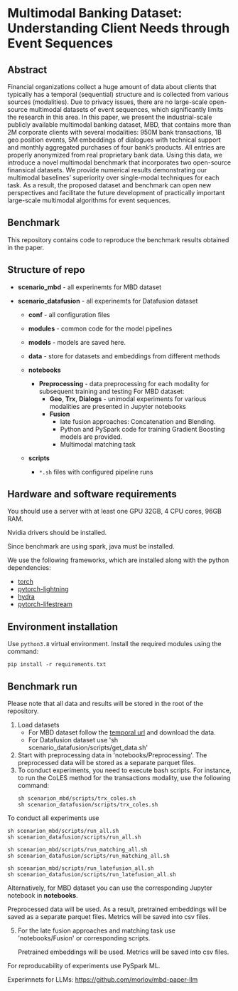 # Multimodal Banking Dataset: Understanding Client Needs through Event Sequences

## Abstract

Financial organizations collect a huge amount of data about clients that typically has a temporal (sequential) structure and is collected from various sources (modalities). Due to privacy issues, there are no large-scale open-source multimodal datasets of event sequences, which significantly limits the research in this area. In this paper, we present the industrial-scale publicly available multimodal banking dataset, MBD, that contains more than 2M corporate clients with several modalities: 950M bank transactions, 1B geo position events, 5M embeddings of dialogues with technical support and monthly aggregated purchases of four bank’s products. All entries are properly anonymized from real proprietary bank data. Using this data, we introduce a novel multimodal benchmark that incorporates two open-source finansical datasets. We provide numerical results demonstrating our multimodal baselines’ superiority over single-modal techniques for each task. As a result, the proposed dataset and benchmark can open new perspectives and facilitate the future development of practically important large-scale multimodal algorithms for event sequences. 

## Benchmark

This repository contains code to reproduce the benchmark results obtained in the paper.

## Structure of repo

- **scenario_mbd** - all experinemts for MBD dataset
- **scenario_datafusion** - all experinemts for Datafusion dataset

    - **conf** - all configuration files
    - **modules** - common code for the model pipelines
    - **models** - models are saved here.
    - **data** - store for datasets and embeddings from different methods
    - **notebooks** 
        - **Preprocessing** - data preprocessing for each modality for subsequent training and testing
        For MBD dataset:
            - **Geo**, **Trx**, **Dialogs** - unimodal experiments for various modalities are presented in Jupyter notebooks
            - **Fusion**
                - late fusion approaches: Concatenation and Blending.
                - Python and PySpark code for training Gradient Boosting models are provided. 
                - Multimodal matching task

    - **scripts**  
        - `*.sh` files with configured pipeline runs


## Hardware and software requirements

You should use a server with at least one GPU 32GB, 4 CPU cores, 96GB RAM.


Nvidia drivers should be installed.

Since benchmark are using spark, java must be installed.

We use the following frameworks, which are installed along with the python dependencies:
- [torch](https://pytorch.org/)
- [pytorch-lightning](https://lightning.ai/)
- [hydra](https://hydra.cc/docs/intro/)
- [pytorch-lifestream](https://github.com/dllllb/pytorch-lifestream)

## Environment installation

Use `python3.8` virtual environment. Install the required modules using the command:

```
pip install -r requirements.txt
```

## Benchmark run

Please note that all data and results will be stored in the root of the repository.

1. Load datasets
    - For MBD dataset follow the [temporal url](https://disk.yandex.ru/d/Pk9Mhx70VnUzbA) and download the data.
    - For Datafusion dataset use 'sh scenario_datafusion/scripts/get_data.sh'
2. Start with preprocessing data in 'notebooks/Preprocessing'. The preprocessed data will be stored as a separate parquet files.
4. To conduct experiments, you need to execute bash scripts. For instance, to run the CoLES method for the transactions modality, use the following command:
   ```
   sh scenarion_mbd/scripts/trx_coles.sh
   sh scenarion_datafusion/scripts/trx_coles.sh
   ```

To conduct all experiments use 
   ```
   sh scenarion_mbd/scripts/run_all.sh
   sh scenarion_datafusion/scripts/run_all.sh
   ```

   ```
   sh scenarion_mbd/scripts/run_matching_all.sh
   sh scenarion_datafusion/scripts/run_matching_all.sh
   ```

   ```
   sh scenarion_mbd/scripts/run_latefusion_all.sh
   sh scenarion_datafusion/scripts/run_latefusion_all.sh
   ```

   Alternatively, for MBD dataset you can use the corresponding Jupyter notebook in **notebooks**.

   Preprocessed data will be used. As a result, pretrained embeddings will be saved as a separate parquet files. Metrics will be saved into csv files.
   
5. For the late fusion approaches and matching task use 'notebooks/Fusion' or corresponding scripts.

   Pretrained embeddings will be used. Metrics will be saved into csv files.

For reproducability of experiments use PySpark ML.


Experimnets for LLMs: https://github.com/morlov/mbd-paper-llm



